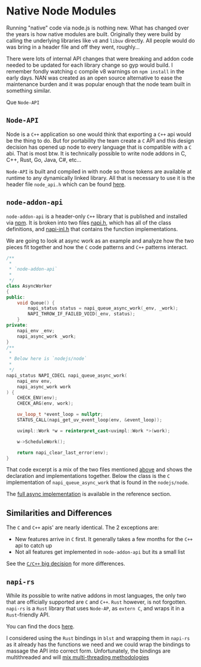# Native Node Modules

Running "native" code via node.js is nothing new.  What has changed over the years is how native modules are built.  Originally they were build by calling the underlying libraries like `v8` and `libuv` directly.  All people would do was bring in a header file and off they went, roughly...

There were lots of internal API changes that were breaking and addon code needed to be updated for each library change so gyp would build.  I remember fondly watching c compile v8 warnings on `npm install` in the early days.  NAN was created as an open source alternative to ease the maintenance burden and it was popular enough that the node team built in something similar.

Que `Node-API`

## `Node-API`

Node is a `C++` application so one would think that exporting a `C++` api would be the thing to do.  But for portability the team create a `C` API and this design decision has opened up node to every language that is compatible with a `C` abi.  That is most btw.  It is technically possible to write node addons in C, C++, Rust, Go, Java, C#, etc...

`Node-API` is built and compiled in with node so those tokens are available at runtime to any dynamically linked library.  All that is necessary to use it is the header file `node_api.h` which can be found [here](https://github.com/nodejs/node/blob/main/src/node_api.h).

## `node-addon-api`

`node-addon-api` is a header-only `C++` library that is published and installed via [npm](https://www.npmjs.com/package/node-addon-api).  It is broken into two files [napi.h](https://github.com/nodejs/node-addon-api/blob/main/napi.h), which has all of the class definitions, and [napi-inl.h](https://github.com/nodejs/node-addon-api/blob/main/napi-inl.h) that contains the function implementations.

We are going to look at async work as an example and analyze how the two pieces fit together and how the `C` code patterns and `C++` patterns interact.

```c++
/**
 *
 * `node-addon-api`
 *
 */
class AsyncWorker
{
public:
    void Queue() {
        napi_status status = napi_queue_async_work(_env, _work);
        NAPI_THROW_IF_FAILED_VOID(_env, status);
    }
private:
    napi_env _env;
    napi_async_work _work;
}
/**
 *
 * Below here is `nodejs/node`
 *
 */
napi_status NAPI_CDECL napi_queue_async_work(
    napi_env env,
    napi_async_work work
) {
    CHECK_ENV(env);
    CHECK_ARG(env, work);

    uv_loop_t *event_loop = nullptr;
    STATUS_CALL(napi_get_uv_event_loop(env, &event_loop));

    uvimpl::Work *w = reinterpret_cast<uvimpl::Work *>(work);

    w->ScheduleWork();

    return napi_clear_last_error(env);
}
```

That code excerpt is a mix of the two files mentioned [above](#node-api) and shows the declaration and implementations together.  Below the class is the `C` implementation of `napi_queue_async_work` that is found in the `nodejs/node`.

The [full async implementation](./reference.md#full-async-implementations) is available in the reference section.

## Similarities and Differences

The `C` and `C++` apis' are nearly identical.  The 2 exceptions are:

- New features arrive in `C` first.  It generally takes a few months for the `C++` api to catch up
- Not all features get implemented in `node-addon-api` but its a small list

See the [`C/C++` big decision](./intro.md#c-vs-c) for more differences.

## `napi-rs`

While its possible to write native addons in most languages, the only two that are officially supported are `C` and `C++`. `Rust` however, is not forgotten.  `napi-rs` is a `Rust` library that uses `Node-AP`, as `extern C`, and wraps it in a `Rust`-friendly API.

You can find the docs [here](https://napi.rs/).

I considered using the `Rust` bindings in `blst` and wrapping them in `napi-rs` as it already has the functions we need and we could wrap the bindings to massage the API into correct form. Unfortunately, the bindings are multithreaded and will [mix multi-threading methodologies](./multi-threading.md#mixed-multi-threading)
